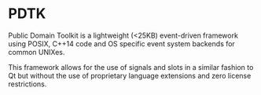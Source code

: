 # PDTK
Public Domain Toolkit is a lightweight (<25KB) event-driven framework using POSIX, C++14 code and OS specific event system backends for common UNIXes.

This framework allows for the use of signals and slots in a similar fashion to Qt but without the use of proprietary language extensions and zero license restrictions.
